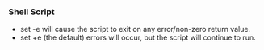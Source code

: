 ### Shell Script

- set -e will cause the script to exit on any error/non-zero return value.
- set +e (the default) errors will occur, but the script will continue to run.